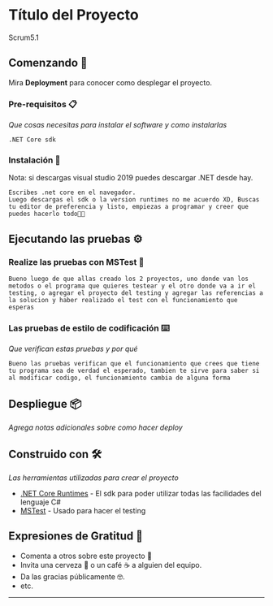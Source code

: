# Título del Proyecto

Scrum5.1

## Comenzando 🚀


Mira **Deployment** para conocer como desplegar el proyecto.


### Pre-requisitos 📋

_Que cosas necesitas para instalar el software y como instalarlas_

```
.NET Core sdk
```

### Instalación 🔧


Nota: si descargas visual studio 2019 puedes descargar .NET desde hay.
```
Escribes .net core en el navegador. 
Luego descargas el sdk o la version runtimes no me acuerdo XD, Buscas tu editor de preferencia y listo, empiezas a programar y creer que puedes hacerlo todo🤣🤣
```


## Ejecutando las pruebas ⚙️


### Realize las pruebas con MSTest 🔩


```
Bueno luego de que allas creado los 2 proyectos, uno donde van los metodos o el programa que quieres testear y el otro donde va a ir el testing, o agregar el proyecto del testing y agregar las referencias a la solucion y haber realizado el test con el funcionamiento que esperas
```

### Las pruebas de estilo de codificación ⌨️

_Que verifican estas pruebas y por qué_

```
Bueno las pruebas verifican que el funcionamiento que crees que tiene tu programa sea de verdad el esperado, tambien te sirve para saber si al modificar codigo, el funcionamiento cambia de alguna forma
```

## Despliegue 📦

_Agrega notas adicionales sobre como hacer deploy_

## Construido con 🛠️

_Las herramientas utilizadas para crear el proyecto_
* [.NET Core Runtimes](https://dotnet.microsoft.com/download) - El sdk para poder utilizar todas las facilidades del lenguaje C#
* [MSTest](https://docs.microsoft.com/en-us/dotnet/core/testing/unit-testing-with-mstest) - Usado para hacer el testing

## Expresiones de Gratitud 🎁

* Comenta a otros sobre este proyecto 📢
* Invita una cerveza 🍺 o un café ☕ a alguien del equipo. 
* Da las gracias públicamente 🤓.
* etc.



---
